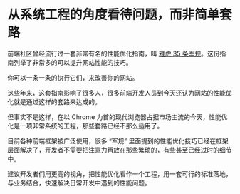 # 从系统工程的角度看待问题，而非简单套路

前端社区曾经流行过一套非常有名的性能优化指南，叫 [雅虎 35 条军规](https://developer.yahoo.com/performance/rules.html?guccounter=2&guce_referrer=aHR0cHM6Ly9saW5rLmp1ZWppbi5jbi8&guce_referrer_sig=AQAAABIG-sK7LvhBJGoQpmXlQ3F0k7BGe8SQLSFdnXV2p44uMadU0caOs9JvFbSQW8o5wil1Jt2HmQIMMNxDB3rplIY_q93YXslaLCEKqfaPcCn9_8YwHHWhXDnzRRIRZ8XjVv5u3cyo4ChUPbJjZ6hfRoQWBonSyGDtM3sxI7-E6txI#page-nav)。这份指南列举了非常多的可以提升网站性能的技巧。

你可以一条一条的执行它们，来改善你的网站。

这些年来，这套指南影响了很多人，很多前端开发人员到今天还认为网站的性能优化就是通过这样的套路来达成的。

但事实不是这样，在以 Chrome 为首的现代浏览器占据市场主流的今天，性能优化是一项非常系统的工程，那些套路已经不那么适用了。

目前各种前端框架被广泛使用，很多 “军规” 里面提到的性能优化技巧已经在框架层面解决了，开发者不需要把注意力再放在那些繁琐的，有些甚至已经过时的细节中。

建议开发者们用更高的视角，把性能优化看作一个工程，用一套可行的标准落地，与业务结合，快速解决日常开发中遇到的性能问题。
